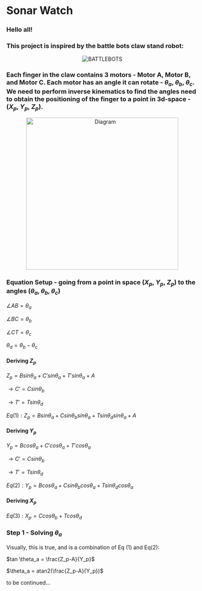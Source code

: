 # Sonar Watch

### Hello all! 

### This project is inspired by the battle bots claw stand robot:

<div align="center">
  <img src="assets/BattleBots.gif" alt="BATTLEBOTS" />
</div>


### Each finger in the claw contains 3 motors - Motor A, Motor B, and Motor C. Each motor has an angle it can rotate - $\theta_a$, $\theta_b$, $\theta_c$. We need to perform inverse kinematics to find the angles need to obtain the positioning of the finger to a point in 3d-space - ($X_p$, $Y_p$, $Z_p$).   


<div align="center">
  <img src="assets/Ball_and_Stick_Diagram.png" alt="Diagram" width="400"/>
</div>


### Equation Setup - going from a point in space ($X_p$, $Y_p$, $Z_p$) to the angles $(θ_a, θ_b, θ_c)$

$\angle AB   =  \theta_a$

$\angle BC   =  \theta_b$

$\angle CT   =  \theta_c$

$\theta_d   =  \theta_b -\theta_c$

#### Deriving $Z_p$

$Z_p = B sin\theta_a   +   C' sin\theta_a   +   T'  sin \theta_a   +   A$

$\rightarrow   C'   =   C sin\theta_b$

$\rightarrow   T'   =   T sin\theta_d$

$Eq  (1):  Z_p = B sin\theta_a   +   C sin\theta_b sin\theta_a   +   T sin\theta_d  sin \theta_a  +   A$

#### Deriving $Y_p$

$Y_p = B cos\theta_a   +   C' cos\theta_a   +   T'  cos \theta_a$

$\rightarrow   C'   =   C sin\theta_b$

$\rightarrow   T'   =   T sin\theta_d$

$Eq  (2):  Y_p = B cos\theta_a   +   C sin\theta_b cos\theta_a   +   T sin\theta_d  cos\theta_a$
 
#### Deriving $X_p$

$Eq  (3):   X_p =   C cos\theta_b   +   T  cos \theta_d$

### Step 1 - Solving $\theta_a$

Visually, this is true, and is a combination of Eq (1) and Eq(2):  

$tan \theta_a   =   \frac{Z_p-A}{Y_p}$

$\theta_a   =   atan2(\frac{Z_p-A}{Y_p})$


to be continued...